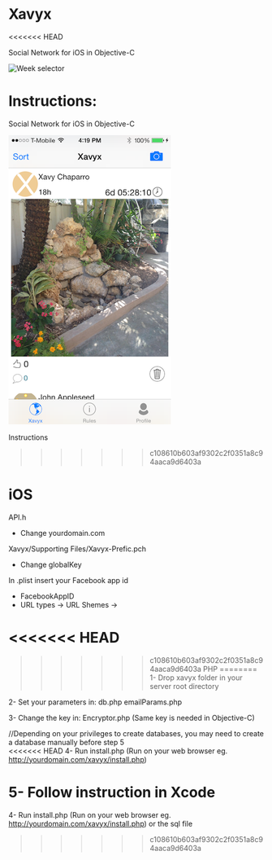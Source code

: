 # Xavyx
<<<<<<< HEAD

Social Network for iOS in Objective-C

![Week selector](https://raw.githubusercontent.com/cxca/Xavyx/master/img.png)

Instructions:
=======
Social Network for iOS in Objective-C

![Week selector](https://raw.githubusercontent.com/cxca/Xavyx/master/AppImg.png)

Instructions
>>>>>>> c108610b603af9302c2f0351a8c94aaca9d6403a

iOS
========
API.h
- Change yourdomain.com

Xavyx/Supporting Files/Xavyx-Prefic.pch
- Change globalKey

In .plist insert your Facebook app id
- FacebookAppID <FacebookAppID>
- URL types ->  URL Shemes -> <FacebookAppID>

<<<<<<< HEAD
=======

>>>>>>> c108610b603af9302c2f0351a8c94aaca9d6403a
PHP
========
1- Drop xavyx folder in your server root directory

2- Set your parameters in:
	db.php
	emailParams.php
	
3- Change the key in:
	Encryptor.php (Same key is needed in Objective-C)
	
  //Depending on your privileges to create databases, you may need to create a database manually before step 5	
<<<<<<< HEAD
4- Run install.php (Run on your web browser eg. http://yourdomain.com/xavyx/install.php)

5- Follow instruction in Xcode 
=======
4- Run install.php (Run on your web browser eg. http://yourdomain.com/xavyx/install.php) or the sql file
>>>>>>> c108610b603af9302c2f0351a8c94aaca9d6403a
